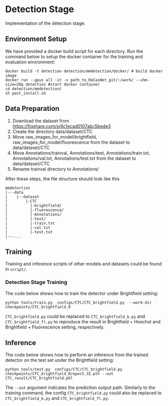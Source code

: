 # Detection Stage

Implementation of the detection stage.

## Environment Setup
We have provided a docker build script for each directory. Run the command below to setup the docker container for the training and evaluation environment:

```
docker build -t detection detection/mmdetection/docker/ # build docker image
docker run --gpus all -it -v path_to_ReCasNet_git/:/work/ --shm-size=20g detection #start docker container
cd detection/mmdetection/
sh post_install.sh
```

## Data Preparation

1. Download the dataset from  https://figshare.com/s/6c1ecad0107abc5bede3
2. Create the directory data/dataset/CTC
3. Move raw_images_for_model/brightfield, raw_images_for_model/fluorescence from the dataset to data/dataset/CTC
4. Move Annotations/trainval, Annotations/test, Annotations/train.txt, Annotations/val.txt, Annotations/test.txt from the dataset to data/dataset/CTC
5. Rename trainval directory to Annotations/

After these steps, the file structure should look like this

```
mmdetection
|---data
|    |--dataset
|        |-CTC
|          |-brightfield/
|          |-fluorescence/
|          |-Annotations/
|          |-test/
|          |-train.txt
|          |-val.txt
|          |-test.txt
|---...
```


## Training

Training and inference scripts of other models and datasets could be found in `script/`.

### Detection Stage Training

The code below shows how to train the detector under Brightfield setting:
```
python tools/train.py  configs/CTC/CTC_brightfield.py  --work-dir checkpoints/CTC_brightfield_0
```

`CTC_brightfield.py` could be replaced to `CTC_brightfield_b.py` and `CTC_brightfield_fl.py` to reproduce the result in Brightfield + Hoechst and Brightfield + Fluorescence setting, respectively.

## Inference
The code below shows how to perform an inference from the trained detector on the test set under the Brightfield setting:
```
python tools/test.py  configs/CTC/CTC_brightfield.py checkpoints/CTC_brightfield_0/epoch_32.pth --out CTC_result/CTC_brightfield.pkl
```
The `--out` argument indicates the prediction output path. Similarly to the training command, the config `CTC_brightfield.py` could also be replaced to `CTC_brightfield_b.py` and `CTC_brightfield_fl.py`.
